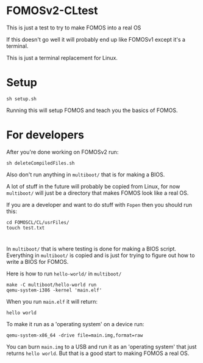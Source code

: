 # FOMOSv2-CLtest

This is just a test to try to make FOMOS into a real OS

If this doesn't go well it will probably end up like FOMOSv1 except it's a terminal.

This is just a terminal replacement for Linux.

# Setup
```shell script
sh setup.sh
```

Running this will setup FOMOS and teach you the basics of FOMOS.

#
# For developers

After you're done working on FOMOSv2 run:

```shell script
sh deleteCompiledFiles.sh
```

Also don't run anything in ```multiboot/``` that is for making a BIOS.

A lot of stuff in the future will probably be copied from Linux, for now ```multiboot/``` will just be a directory that 
makes FOMOS look like a real OS.


If you are a developer and want to do stuff with ```Fopen``` then you should run this:
```shell script
cd FOMOSCL/CL/usrFiles/
touch test.txt
```

#
In ```multiboot/``` that is where testing is done for making a BIOS script. Everything in ```multiboot/``` is copied and is just for trying to figure out how to write a BIOS for FOMOS.


Here is how to run ```hello-world/``` in ```multiboot/```

```shell script
make -C multiboot/hello-world run
qemu-system-i386 -kernel 'main.elf'
```

When you run ```main.elf``` it will return:
```shell script
hello world
``` 

To make it run as a 'operating system' on a device run:
```shell script
qemu-system-x86_64 -drive file=main.img,format=raw
```

You can burn ```main.img``` to a USB and run it as an 'operating system' that just returns ```hello world```. But that is a good start to making FOMOS a real OS.
